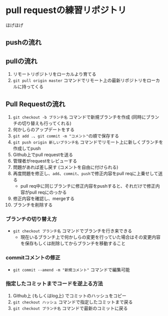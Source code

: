 # pull requestの練習リポジトリ

ほげほげ

## pushの流れ

## pullの流れ
1. リモートリポジトリをローカルより育てる
2. `git pull origin master` コマンドでリモート上の最新リポジトリをローカルに持ってくる

## Pull Requestの流れ
1. `git checkout -b ブランチ名` コマンドで新規ブランチを作成 (同時にブランチの切り替えも行ってくれる)
2. 何かしらのアップデートをする
3. `git add .`、`git commit -m "コメント"`の順で保存する
4. `git push origin 新しいブランチ名` コマンドでリモート上に新しくブランチを作成してpush
5. Github上でpull requestを送る
6. 管理者がrequestをレビューする
7. 問題があれば差し戻す (コメントを自由に付けられる)
8. 再度問題を修正し、`add`、`commit`、`push`で修正内容をpull reqに上乗せして送る
    + pull req中に同じブランチに修正内容をpushすると、それだけで修正内容がpull reqにのっかる
9. 修正内容を確認し、mergeする
10. ブランチを削除する

### ブランチの切り替え方
+ `git checkout ブランチ名` コマンドでブランチを行き来できる
    + 現在いるブランチ上で何かしらの変更を行っていた場合はその変更内容を保存もしくは削除してからブランチを移動すること

### commitコメントの修正
+ `git commit --amend -m "新規コメント"` コマンドで編集可能

### 指定したコミットまでコードを逆上る方法
1. Github上 (もしくはlog上) でコミットのハッシュをコピー
2. `git checkout ハッシュ` コマンドで指定したコミットまで戻る
3. `git checkout ブランチ名` コマンドで最新のコミットに戻る
